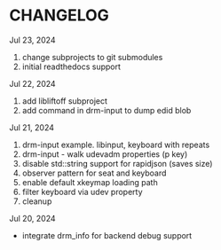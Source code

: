 # CHANGELOG

Jul 23, 2024
1. change subprojects to git submodules
2. initial readthedocs support

Jul 22, 2024
1. add libliftoff subproject
2. add command in drm-input to dump edid blob

Jul 21, 2024
1. drm-input example.  libinput, keyboard with repeats
2. drm-input - walk udevadm properties (p key)
3. disable std::string support for rapidjson (saves size)
4. observer pattern for seat and keyboard
5. enable default xkeymap loading path
6. filter keyboard via udev property
7. cleanup

Jul 20, 2024
- integrate drm_info for backend debug support
